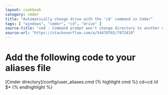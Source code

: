 ```yaml
---
layout: cookbook
category: cmder
title: "Automatically change drive with the 'cd' command in Cmder"
tags: [ "windows", "cmder", "cd", "drive" ]
source-title: "cmd - Command prompt won't change directory to another drive - Stack Overflow"
source-url: "https://stackoverflow.com/a/54478765/7972419"
---
```


# Add the following code to your aliases file

<div class="code-file">
<span class="filename">[Cmder directory]/config/user_aliases.cmd</span>
{% highlight cmd %}
cd=cd /d $*
{% endhighlight %}
</div>
